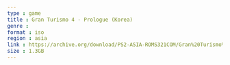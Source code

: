 ```yaml
---
type : game
title : Gran Turismo 4 - Prologue (Korea)
genre : 
format : iso
region : asia
link : https://archive.org/download/PS2-ASIA-ROMS321COM/Gran%20Turismo%204%20-%20Prologue%20%28Korea%29.7z
size : 1.3GB
---
```

